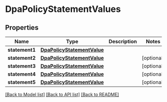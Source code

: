 # DpaPolicyStatementValues

## Properties
Name | Type | Description | Notes
------------ | ------------- | ------------- | -------------
**statement1** | [**DpaPolicyStatementValue**](DpaPolicyStatementValue.md) |  | 
**statement2** | [**DpaPolicyStatementValue**](DpaPolicyStatementValue.md) |  | [optional] 
**statement3** | [**DpaPolicyStatementValue**](DpaPolicyStatementValue.md) |  | [optional] 
**statement4** | [**DpaPolicyStatementValue**](DpaPolicyStatementValue.md) |  | [optional] 
**statement5** | [**DpaPolicyStatementValue**](DpaPolicyStatementValue.md) |  | [optional] 

[[Back to Model list]](../README.md#documentation-for-models) [[Back to API list]](../README.md#documentation-for-api-endpoints) [[Back to README]](../README.md)

